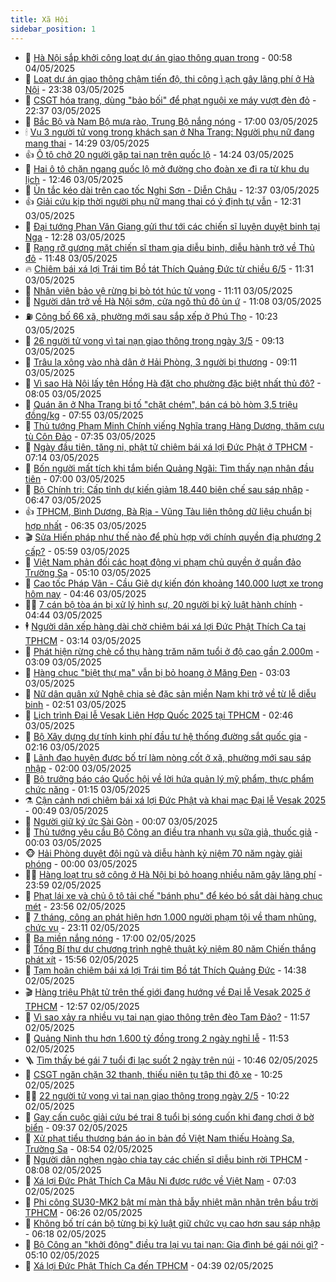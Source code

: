 ```yaml
---
title: Xã Hội
sidebar_position: 1
---
```


<!-- dantri-xa-hoi:START -->
- 🫣 [Hà Nội sắp khởi công loạt dự án giao thông quan trọng](https://dantri.com.vn/xa-hoi/ha-noi-sap-khoi-cong-loat-du-an-giao-thong-quan-trong-20250503222143527.htm) - 00:58 04/05/2025
- 💼 [Loạt dự án giao thông chậm tiến độ, thi công ì ạch gây lãng phí ở Hà Nội](https://dantri.com.vn/xa-hoi/loat-du-an-giao-thong-cham-tien-do-thi-cong-i-ach-gay-lang-phi-o-ha-noi-20250504013128308.htm) - 23:38 03/05/2025
- 🎊 [CSGT hóa trang, dùng &quot;bảo bối&quot; để phạt nguội xe máy vượt đèn đỏ](https://dantri.com.vn/xa-hoi/csgt-hoa-trang-dung-bao-boi-de-phat-nguoi-xe-may-vuot-den-do-20250503205953526.htm) - 22:37 03/05/2025
- 🙉 [Bắc Bộ và Nam Bộ mưa rào, Trung Bộ nắng nóng](https://dantri.com.vn/xa-hoi/bac-bo-va-nam-bo-mua-rao-trung-bo-nang-nong-20250503195443151.htm) - 17:00 03/05/2025
- 🕯 [Vụ 3 người tử vong trong khách sạn ở Nha Trang: Người phụ nữ đang mang thai](https://dantri.com.vn/xa-hoi/vu-3-nguoi-tu-vong-trong-khach-san-o-nha-trang-nguoi-phu-nu-dang-mang-thai-20250503210805733.htm) - 14:29 03/05/2025
- 👍 [Ô tô chở 20 người gặp tai nạn trên quốc lộ](https://dantri.com.vn/xa-hoi/o-to-cho-20-nguoi-gap-tai-nan-tren-quoc-lo-20250503202529249.htm) - 14:24 03/05/2025
- 🤖 [Hai ô tô chặn ngang quốc lộ mở đường cho đoàn xe đi ra từ khu du lịch](https://dantri.com.vn/xa-hoi/hai-o-to-chan-ngang-quoc-lo-mo-duong-cho-doan-xe-di-ra-tu-khu-du-lich-20250503191444757.htm) - 12:46 03/05/2025
- 🙉 [Ùn tắc kéo dài trên cao tốc Nghi Sơn - Diễn Châu](https://dantri.com.vn/xa-hoi/un-tac-keo-dai-tren-cao-toc-nghi-son-dien-chau-20250503184820810.htm) - 12:37 03/05/2025
- 👍 [Giải cứu kịp thời người phụ nữ mang thai có ý định tự vẫn](https://dantri.com.vn/xa-hoi/giai-cuu-kip-thoi-nguoi-phu-nu-mang-thai-co-y-dinh-tu-van-20250503183126424.htm) - 12:31 03/05/2025
- 🗽 [Đại tướng Phan Văn Giang gửi thư tới các chiến sĩ luyện duyệt binh tại Nga](https://dantri.com.vn/xa-hoi/dai-tuong-phan-van-giang-gui-thu-toi-cac-chien-si-luyen-duyet-binh-tai-nga-20250503183623748.htm) - 12:28 03/05/2025
- 🗽 [Rạng rỡ gương mặt chiến sĩ tham gia diễu binh, diễu hành trở về Thủ đô](https://dantri.com.vn/xa-hoi/rang-ro-guong-mat-chien-si-tham-gia-dieu-binh-dieu-hanh-tro-ve-thu-do-20250503171534387.htm) - 11:48 03/05/2025
- 🔥 [Chiêm bái xá lợi Trái tim Bồ tát Thích Quảng Đức từ chiều 6/5](https://dantri.com.vn/xa-hoi/chiem-bai-xa-loi-trai-tim-bo-tat-thich-quang-duc-tu-chieu-65-20250503173923276.htm) - 11:31 03/05/2025
- 🦒 [Nhân viên bảo vệ rừng bị bò tót húc tử vong](https://dantri.com.vn/xa-hoi/nhan-vien-bao-ve-rung-bi-bo-tot-huc-tu-vong-20250503180029266.htm) - 11:11 03/05/2025
- 🧐 [Người dân trở về Hà Nội sớm, cửa ngõ thủ đô ùn ứ](https://dantri.com.vn/xa-hoi/nguoi-dan-tro-ve-ha-noi-som-cua-ngo-thu-do-un-u-20250503174211556.htm) - 11:08 03/05/2025
- ⛽️ [Công bố 66 xã, phường mới sau sắp xếp ở Phú Thọ](https://dantri.com.vn/xa-hoi/cong-bo-66-xa-phuong-moi-sau-sap-xep-o-phu-tho-20250503171108647.htm) - 10:23 03/05/2025
- 🚀 [26 người tử vong vì tai nạn giao thông trong ngày 3/5](https://dantri.com.vn/xa-hoi/26-nguoi-tu-vong-vi-tai-nan-giao-thong-trong-ngay-35-20250503153504307.htm) - 09:13 03/05/2025
- 🦒 [Trâu lạ xông vào nhà dân ở Hải Phòng, 3 người bị thương](https://dantri.com.vn/xa-hoi/trau-la-xong-vao-nha-dan-o-hai-phong-3-nguoi-bi-thuong-20250503152841393.htm) - 09:11 03/05/2025
- 🦅 [Vì sao Hà Nội lấy tên Hồng Hà đặt cho phường đặc biệt nhất thủ đô?](https://dantri.com.vn/xa-hoi/vi-sao-ha-noi-lay-ten-hong-ha-dat-cho-phuong-dac-biet-nhat-thu-do-20250503150100627.htm) - 08:05 03/05/2025
- 🚀 [Quán ăn ở Nha Trang bị tố &quot;chặt chém&quot;, bán cá bò hòm 3,5 triệu đồng/kg](https://dantri.com.vn/xa-hoi/quan-an-o-nha-trang-bi-to-chat-chem-ban-ca-bo-hom-35-trieu-dongkg-20250503143437553.htm) - 07:55 03/05/2025
- 🦅 [Thủ tướng Phạm Minh Chính viếng Nghĩa trang Hàng Dương, thăm cựu tù Côn Đảo](https://dantri.com.vn/xa-hoi/thu-tuong-pham-minh-chinh-vieng-nghia-trang-hang-duong-tham-cuu-tu-con-dao-20250503140031216.htm) - 07:35 03/05/2025
- 🤠 [Ngày đầu tiên, tăng ni, phật tử chiêm bái xá lợi Đức Phật ở TPHCM](https://dantri.com.vn/xa-hoi/ngay-dau-tien-tang-ni-phat-tu-chiem-bai-xa-loi-duc-phat-o-tphcm-20250503134141792.htm) - 07:14 03/05/2025
- 💄 [Bốn người mất tích khi tắm biển Quảng Ngãi: Tìm thấy nạn nhân đầu tiên](https://dantri.com.vn/xa-hoi/bon-nguoi-mat-tich-khi-tam-bien-quang-ngai-tim-thay-nan-nhan-dau-tien-20250503150910636.htm) - 07:00 03/05/2025
- 🥷 [Bộ Chính trị: Cấp tỉnh dự kiến giảm 18.440 biên chế sau sáp nhập](https://dantri.com.vn/xa-hoi/bo-chinh-tri-cap-tinh-du-kien-giam-18440-bien-che-sau-sap-nhap-20250503130334031.htm) - 06:47 03/05/2025
- 👍 [TPHCM, Bình Dương, Bà Rịa - Vũng Tàu liên thông dữ liệu chuẩn bị hợp nhất](https://dantri.com.vn/xa-hoi/tphcm-binh-duong-ba-ria-vung-tau-lien-thong-du-lieu-chuan-bi-hop-nhat-20250503132844034.htm) - 06:35 03/05/2025
- 🎬 [Sửa Hiến pháp như thế nào để phù hợp với chính quyền địa phương 2 cấp?](https://dantri.com.vn/xa-hoi/sua-hien-phap-nhu-the-nao-de-phu-hop-voi-chinh-quyen-dia-phuong-2-cap-20250503125407994.htm) - 05:59 03/05/2025
- 🦒 [Việt Nam phản đối các hoạt động vi phạm chủ quyền ở quần đảo Trường Sa](https://dantri.com.vn/xa-hoi/viet-nam-phan-doi-cac-hoat-dong-vi-pham-chu-quyen-o-quan-dao-truong-sa-20250503120537746.htm) - 05:10 03/05/2025
- 🌊 [Cao tốc Pháp Vân - Cầu Giẽ dự kiến đón khoảng 140.000 lượt xe trong hôm nay](https://dantri.com.vn/xa-hoi/cao-toc-phap-van-cau-gie-du-kien-don-khoang-140000-luot-xe-trong-hom-nay-20250503113603322.htm) - 04:46 03/05/2025
- 🧑‍💻 [7 cán bộ tòa án bị xử lý hình sự, 20 người bị kỷ luật hành chính](https://dantri.com.vn/xa-hoi/7-can-bo-toa-an-bi-xu-ly-hinh-su-20-nguoi-bi-ky-luat-hanh-chinh-20250503113227046.htm) - 04:44 03/05/2025
- 🕴 [Người dân xếp hàng dài chờ chiêm bái xá lợi Đức Phật Thích Ca tại TPHCM](https://dantri.com.vn/xa-hoi/nguoi-dan-xep-hang-dai-cho-chiem-bai-xa-loi-duc-phat-thich-ca-tai-tphcm-20250503081318159.htm) - 03:14 03/05/2025
- 🤔 [Phát hiện rừng chè cổ thụ hàng trăm năm tuổi ở độ cao gần 2.000m](https://dantri.com.vn/xa-hoi/phat-hien-rung-che-co-thu-hang-tram-nam-tuoi-o-do-cao-gan-2000m-20250503094920319.htm) - 03:09 03/05/2025
- 💄 [Hàng chục &quot;biệt thự ma&quot; vẫn bị bỏ hoang ở Măng Đen](https://dantri.com.vn/xa-hoi/hang-chuc-biet-thu-ma-van-bi-bo-hoang-o-mang-den-20250503090322501.htm) - 03:03 03/05/2025
- 🧠 [Nữ dân quân xứ Nghệ chia sẻ đặc sản miền Nam khi trở về từ lễ diễu binh](https://dantri.com.vn/xa-hoi/nu-dan-quan-xu-nghe-chia-se-dac-san-mien-nam-khi-tro-ve-tu-le-dieu-binh-20250503074819249.htm) - 02:51 03/05/2025
- 🦣 [Lịch trình Đại lễ Vesak Liên Hợp Quốc 2025 tại TPHCM](https://dantri.com.vn/xa-hoi/lich-trinh-dai-le-vesak-lien-hop-quoc-2025-tai-tphcm-20250502194938789.htm) - 02:46 03/05/2025
- 💫 [Bộ Xây dựng dự tính kinh phí đầu tư hệ thống đường sắt quốc gia](https://dantri.com.vn/xa-hoi/bo-xay-dung-du-tinh-kinh-phi-dau-tu-he-thong-duong-sat-quoc-gia-20250503085032356.htm) - 02:16 03/05/2025
- 🚀 [Lãnh đạo huyện được bố trí làm nòng cốt ở xã, phường mới sau sáp nhập](https://dantri.com.vn/noi-vu/lanh-dao-huyen-duoc-bo-tri-lam-nong-cot-o-xa-phuong-moi-sau-sap-nhap-20250502212849103.htm) - 02:00 03/05/2025
- 🤔 [Bộ trưởng báo cáo Quốc hội về lời hứa quản lý mỹ phẩm, thực phẩm chức năng](https://dantri.com.vn/xa-hoi/bo-truong-bao-cao-quoc-hoi-ve-loi-hua-quan-ly-my-pham-thuc-pham-chuc-nang-20250502210008040.htm) - 01:15 03/05/2025
- ⚗️ [Cận cảnh nơi chiêm bái xá lợi Đức Phật và khai mạc Đại lễ Vesak 2025](https://dantri.com.vn/xa-hoi/can-canh-noi-chiem-bai-xa-loi-duc-phat-va-khai-mac-dai-le-vesak-2025-20250502230642858.htm) - 00:49 03/05/2025
- 🫶 [Người giữ ký ức Sài Gòn](https://dantri.com.vn/xa-hoi/nguoi-giu-ky-uc-sai-gon-20250425002915306.htm) - 00:07 03/05/2025
- 🌮 [Thủ tướng yêu cầu Bộ Công an điều tra nhanh vụ sữa giả, thuốc giả](https://dantri.com.vn/xa-hoi/thu-tuong-yeu-cau-bo-cong-an-dieu-tra-nhanh-vu-sua-gia-thuoc-gia-20250503065921734.htm) - 00:03 03/05/2025
- 🐵 [Hải Phòng duyệt đội ngũ và diễu hành kỷ niệm 70 năm ngày giải phóng](https://dantri.com.vn/xa-hoi/hai-phong-duyet-doi-ngu-va-dieu-hanh-ky-niem-70-nam-ngay-giai-phong-20250502222355969.htm) - 00:00 03/05/2025
- 🧑‍🏫 [Hàng loạt trụ sở công ở Hà Nội bị bỏ hoang nhiều năm gây lãng phí](https://dantri.com.vn/xa-hoi/hang-loat-tru-so-cong-o-ha-noi-bi-bo-hoang-nhieu-nam-gay-lang-phi-20250503033143432.htm) - 23:59 02/05/2025
- 💫 [Phạt lái xe và chủ ô tô tải chế &quot;bánh phụ&quot; để kéo bó sắt dài hàng chục mét](https://dantri.com.vn/xa-hoi/phat-lai-xe-va-chu-o-to-tai-che-banh-phu-de-keo-bo-sat-dai-hang-chuc-met-20250503011011356.htm) - 23:56 02/05/2025
- 🦩 [7 tháng, công an phát hiện hơn 1.000 người phạm tội về tham nhũng, chức vụ](https://dantri.com.vn/xa-hoi/7-thang-cong-an-phat-hien-hon-1000-nguoi-pham-toi-ve-tham-nhung-chuc-vu-20250502161327931.htm) - 23:11 02/05/2025
- 🦄 [Ba miền nắng nóng](https://dantri.com.vn/xa-hoi/ba-mien-nang-nong-20250502215636789.htm) - 17:00 02/05/2025
- 💂 [Tổng Bí thư dự chương trình nghệ thuật kỷ niệm 80 năm Chiến thắng phát xít](https://dantri.com.vn/xa-hoi/tong-bi-thu-du-chuong-trinh-nghe-thuat-ky-niem-80-nam-chien-thang-phat-xit-20250502225504902.htm) - 15:56 02/05/2025
- 💄 [Tạm hoãn chiêm bái xá lợi Trái tim Bồ tát Thích Quảng Đức](https://dantri.com.vn/xa-hoi/tam-hoan-chiem-bai-xa-loi-trai-tim-bo-tat-thich-quang-duc-20250502211148285.htm) - 14:38 02/05/2025
- 🎬 [Hàng triệu Phật tử trên thế giới đang hướng về Đại lễ Vesak 2025 ở TPHCM](https://dantri.com.vn/xa-hoi/hang-trieu-phat-tu-tren-the-gioi-dang-huong-ve-dai-le-vesak-2025-o-tphcm-20250502175651759.htm) - 12:57 02/05/2025
- 👀 [Vì sao xảy ra nhiều vụ tai nạn giao thông trên đèo Tam Đảo?](https://dantri.com.vn/xa-hoi/vi-sao-xay-ra-nhieu-vu-tai-nan-giao-thong-tren-deo-tam-dao-20250502181102073.htm) - 11:57 02/05/2025
- 💃 [Quảng Ninh thu hơn 1.600 tỷ đồng trong 2 ngày nghỉ lễ](https://dantri.com.vn/xa-hoi/quang-ninh-thu-hon-1600-ty-dong-trong-2-ngay-nghi-le-20250502171256707.htm) - 11:53 02/05/2025
- 🪜 [Tìm thấy bé gái 7 tuổi đi lạc suốt 2 ngày trên núi](https://dantri.com.vn/xa-hoi/tim-thay-be-gai-7-tuoi-di-lac-suot-2-ngay-tren-nui-20250502173224207.htm) - 10:46 02/05/2025
- 📝 [CSGT ngăn chặn 32 thanh, thiếu niên tụ tập thi độ xe](https://dantri.com.vn/xa-hoi/csgt-ngan-chan-32-thanh-thieu-nien-tu-tap-thi-do-xe-20250502165009578.htm) - 10:25 02/05/2025
- 🧑‍💻 [22 người tử vong vì tai nạn giao thông trong ngày 2/5](https://dantri.com.vn/xa-hoi/22-nguoi-tu-vong-vi-tai-nan-giao-thong-trong-ngay-25-20250502163928968.htm) - 10:22 02/05/2025
- 👺 [Gay cấn cuộc giải cứu bé trai 8 tuổi bị sóng cuốn khi đang chơi ở bờ biển](https://dantri.com.vn/xa-hoi/gay-can-cuoc-giai-cuu-be-trai-8-tuoi-bi-song-cuon-khi-dang-choi-o-bo-bien-20250502160219864.htm) - 09:37 02/05/2025
- 🌮 [Xử phạt tiểu thương bán áo in bản đồ Việt Nam thiếu Hoàng Sa, Trường Sa](https://dantri.com.vn/xa-hoi/xu-phat-tieu-thuong-ban-ao-in-ban-do-viet-nam-thieu-hoang-sa-truong-sa-20250502154723801.htm) - 08:54 02/05/2025
- 🤭 [Người dân nghẹn ngào chia tay các chiến sĩ diễu binh rời TPHCM](https://dantri.com.vn/xa-hoi/nguoi-dan-nghen-ngao-chia-tay-cac-chien-si-dieu-binh-roi-tphcm-20250502133235915.htm) - 08:08 02/05/2025
- 💪 [Xá lợi Đức Phật Thích Ca Mâu Ni được rước về Việt Nam](https://dantri.com.vn/xa-hoi/xa-loi-duc-phat-thich-ca-mau-ni-duoc-ruoc-ve-viet-nam-20250502134344092.htm) - 07:03 02/05/2025
- 🧰 [Phi công SU30-MK2 bật mí màn thả bẫy nhiệt mãn nhãn trên bầu trời TPHCM](https://dantri.com.vn/xa-hoi/phi-cong-su30-mk2-bat-mi-man-tha-bay-nhiet-man-nhan-tren-bau-troi-tphcm-20250430012334650.htm) - 06:26 02/05/2025
- 🤡 [Không bố trí cán bộ từng bị kỷ luật giữ chức vụ cao hơn sau sáp nhập](https://dantri.com.vn/xa-hoi/khong-bo-tri-can-bo-tung-bi-ky-luat-giu-chuc-vu-cao-hon-sau-sap-nhap-20250502124756295.htm) - 06:18 02/05/2025
- 🦆 [Bộ Công an &quot;khởi động&quot; điều tra lại vụ tai nạn: Gia đình bé gái nói gì?](https://dantri.com.vn/xa-hoi/bo-cong-an-khoi-dong-dieu-tra-lai-vu-tai-nan-gia-dinh-be-gai-noi-gi-20250502114702376.htm) - 05:10 02/05/2025
- 🦍 [Xá lợi Đức Phật Thích Ca đến TPHCM](https://dantri.com.vn/xa-hoi/xa-loi-duc-phat-thich-ca-den-tphcm-20250502110224850.htm) - 04:39 02/05/2025<!-- dantri-xa-hoi:END -->
